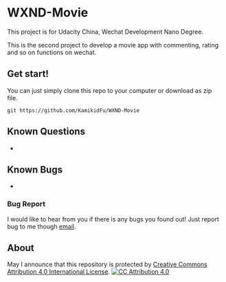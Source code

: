 # WXND-Movie

This project is for Udacity China, Wechat Development Nano Degree.

This is the second project to develop a movie app with commenting, rating and so on functions on wechat.



## Get start!

You can just simply clone this repo to your computer or download as zip file.

```shell
git https://github.com/KamikidFu/WXND-Movie
```



## Known Questions

-



## Known Bugs

-

### Bug Report

I would like to hear from you if there is any bugs you found out! Just report bug to me though [email](mailto:kidfu@live.com).



## About

May I announce that this repository is protected by [Creative Commons Attribution 4.0 International License](https://creativecommons.org/licenses/by/4.0/). [![CC Attribution 4.0](https://camo.githubusercontent.com/005cfe27b7c4520ac0d6b607d6a7e33f5ad4eb6e/68747470733a2f2f692e6372656174697665636f6d6d6f6e732e6f72672f6c2f62792f342e302f38387833312e706e67)](https://camo.githubusercontent.com/005cfe27b7c4520ac0d6b607d6a7e33f5ad4eb6e/68747470733a2f2f692e6372656174697665636f6d6d6f6e732e6f72672f6c2f62792f342e302f38387833312e706e67)
